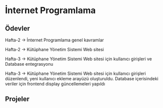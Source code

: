 # İnternet Programlama

## Ödevler

Hafta-2 -> İnternet Programlama genel kavramlar

Hafta-2 -> Kütüphane Yönetim Sistemi Web sitesi

Hafta-3 -> Kütüphane Yönetim Sistemi Web sitesi için kullanıcı girişleri ve Database entegrasyonu

Hafta-3 -> Kütüphane Yönetim Sistemi Web sitesi için kullanıcı girişleri düzenlendi, yeni kullanıcı ekleme arayüzü oluşturuldu. Database içerisindeki veriler için frontend display güncellemeleri yapıldı

## Projeler
